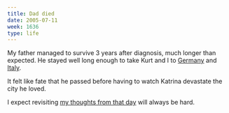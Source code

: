 ```yaml
---
title: Dad died
date: 2005-07-11
week: 1636
type: life
---
```


My father managed to survive 3 years after diagnosis, much longer than expected. He stayed well long enough to take Kurt and I to [Germany](/history/travel/2002-europe/) and [Italy](/history/travel/2004-italy/).

It felt like fate that he passed before having to watch Katrina devastate the city he loved.

I expect revisiting [my thoughts from that day](/2005/07/11/fatherless.html) will always be hard.
